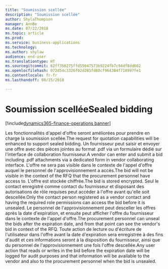 ```yaml
---
title: "Soumission scellée"
description: "Soumission scellée"
author: ShylaThompson
manager: AnnBe
ms.date: 07/22/2018
ms.topic: article
ms.prod: 
ms.service: business-applications
ms.technology: 
ms.author: shylaw
audience: end-user
ms.translationtype: HT
ms.sourcegitcommit: 62ff356275ffd55047573b9224fb7c94df8dd602
ms.openlocfilehash: 072d54c3326f02d285fd80cf964384f718997fe1
ms.contentlocale: fr-fr
ms.lasthandoff: 08/15/2018

---
```


# <a name="sealed-bidding"></a><span data-ttu-id="1c2b0-103">Soumission scellée</span><span class="sxs-lookup"><span data-stu-id="1c2b0-103">Sealed bidding</span></span> 

[!include[dynamics365-finance-operations banner](../includes/dynamics365-finance-operations.md)]



<span data-ttu-id="1c2b0-104">Les fonctionnalités d'appel d'offre seront améliorées pour prendre en charge la soumission scellée.</span><span class="sxs-lookup"><span data-stu-id="1c2b0-104">The request for quotation capabilities will be enhanced to support sealed bidding.</span></span> <span data-ttu-id="1c2b0-105">Un fournisseur peut saisir et envoyer une offre avec des pièces jointes au format .pdf via un formulaire dédié sur l'interface de collaboration fournisseur.</span><span class="sxs-lookup"><span data-stu-id="1c2b0-105">A vendor can enter and submit a bid including .pdf attachments via a dedicated form in vendor collaborating interface.</span></span> <span data-ttu-id="1c2b0-106">L'offre ne sera pas visible dans le contexte de l'appel d'offre auquel le personnel de l'approvisionnement a accès.</span><span class="sxs-lookup"><span data-stu-id="1c2b0-106">The bid will not be visible in the context of the RFQ that the procurement personnel have access to.</span></span> <span data-ttu-id="1c2b0-107">L'offre est stockée chiffrée.</span><span class="sxs-lookup"><span data-stu-id="1c2b0-107">The bid is stored encrypted.</span></span> <span data-ttu-id="1c2b0-108">Seul le contact enregistré comme contact du fournisseur et disposant des autorisations de rôle requises peut accéder à l'offre avant qu'elle soit descellée.</span><span class="sxs-lookup"><span data-stu-id="1c2b0-108">Only the contact person registered as a vendor contact and having the required role permissions can access the bid before it is unsealed.</span></span> <span data-ttu-id="1c2b0-109">Le personnel de l'approvisionnement peut desceller les offres après la date d'expiration, et ensuite peut afficher l'offre du fournisseur dans le contexte de l'appel d'offre.</span><span class="sxs-lookup"><span data-stu-id="1c2b0-109">The procurement personnel can unseal the bids after the expiration date, and from that point can see the vendor's bid in context of the RFQ.</span></span> <span data-ttu-id="1c2b0-110">Toute action de lecture ou d'écriture de l'utilisateur dans l'offre avant la date d'expiration sera enregistrée à des fins d'audit et ces informations seront à la disposition du fournisseur, ainsi que du personnel de l'approvisionnement une fois l'offre descellée.</span><span class="sxs-lookup"><span data-stu-id="1c2b0-110">Any user action that reads or writes in the bid before the expiration date will be logged for audit purposes and that information will be available to the vendor and also to the procurement personnel when the bid is unsealed.</span></span>  

